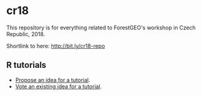 # cr18

This repository is for everything related to ForestGEO's workshop in Czech Republic, 2018.

Shortlink to here: http://bit.ly/cr18-repo

## R tutorials

* [Propose an idea for a tutorial](https://github.com/forestgeo/cr18/issues/new).
* [Vote an existing idea for a tutorial](https://github.com/forestgeo/cr18/issues).
